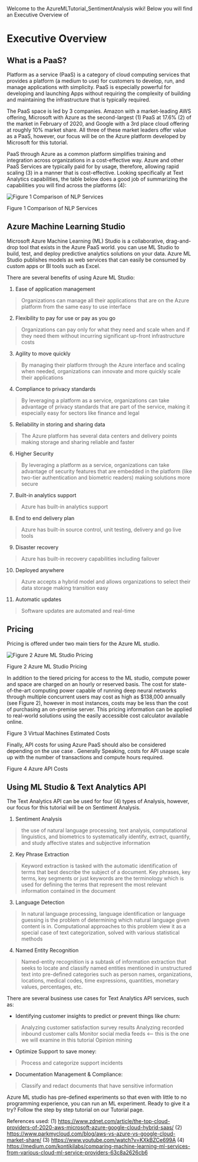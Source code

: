 Welcome to the AzureMLTutorial_SentimentAnalysis wiki! Below you will find an Executive Overview of 

# **Executive Overview**

## **What is a PaaS?**

Platform as a service (PaaS) is a category of cloud computing services that provides a platform (a medium to use) for customers to develop, run, and manage applications with simplicity. PaaS is especially powerful for developing and launching Apps without requiring the complexity of building and maintaining the infrastructure that is typically required.

The PaaS space is led by 3 companies. Amazon with a market-leading AWS offering, Microsoft with Azure as the second-largest (1) PaaS at 17.6% (2) of the market in February of 2020, and Google with a 3rd place cloud offering at roughly 10% market share. All three of these market leaders offer value as a PaaS, however, our focus will be on the Azure platform developed by Microsoft for this tutorial.

PaaS through Azure as a common platform simplifies training and integration across organizations in a cost-effective way. Azure and other PaaS Services are typically paid for by usage, therefore, allowing rapid scaling (3) in a manner that is cost-effective. 
Looking specifically at Text Analytics capabilities, the table below does a good job of summarizing the capabilities you will find across the platforms (4):
 
![Figure 1 Comparison of NLP Services](https://user-images.githubusercontent.com/55206834/86625341-f254de00-bf92-11ea-81a8-f0297571805d.png)

Figure 1 Comparison of NLP Services


## **Azure Machine Learning Studio**

Microsoft Azure Machine Learning (ML) Studio is a collaborative, drag-and-drop tool that exists in the Azure PaaS world. you can use ML Studio to build, test, and deploy predictive analytics solutions on your data. Azure ML Studio publishes models as web services that can easily be consumed by custom apps or BI tools such as Excel. 

There are several benefits of using Azure ML Studio: 
1. Ease of application management
> Organizations can manage all their applications that are on the Azure platform from the same easy to use interface
2. Flexibility to pay for use or pay as you go
> Organizations can pay only for what they need and scale when and if they need them without incurring significant up-front infrastructure costs
3. Agility to move quickly
> By managing their platform through the Azure interface and scaling when needed, organizations can innovate and more quickly scale their applications
4. Compliance to privacy standards
> By leveraging a platform as a service, organizations can take advantage of privacy standards that are part of the service, making it especially easy for sectors like finance and legal
5. Reliability in storing and sharing data
> The Azure platform has several data centers and delivery points making storage and sharing reliable and faster
6. Higher Security
> By leveraging a platform as a service, organizations can take advantage of security features that are embedded in the platform (like two-tier authentication and biometric readers) making solutions more secure
7. Built-in analytics support
> Azure has built-in analytics support
8. End to end delivery plan
> Azure has built-in source control, unit testing, delivery and go live tools
9. Disaster recovery
> Azure has built-in recovery capabilities including failover
10. Deployed anywhere
> Azure accepts a hybrid model and allows organizations to select their data storage making transition easy
11. Automatic updates
> Software updates are automated and real-time
 
## **Pricing**

Pricing is offered under two main tiers  for the Azure ML studio.
 
![Figure 2 Azure ML Studio Pricing](https://user-images.githubusercontent.com/55206834/86628112-685b4400-bf97-11ea-9ea2-26d257612fac.png)

Figure 2 Azure ML Studio Pricing


In addition to the tiered pricing for access to the ML studio, compute power and space are charged on an hourly or reserved basis. The cost for state-of-the-art computing power capable of running deep neural networks through multiple concurrent users may cost as high as $138,000 annually (see Figure 2), however in most instances, costs may be less than the cost of purchasing an on-premise server. This pricing information can be applied to real-world solutions using the easily accessible cost calculator available online.



Figure 3 Virtual Machines Estimated Costs


Finally, API costs for using Azure PaaS should also be considered depending on the use case . Generally Speaking, costs for API usage scale up with the number of transactions and compute hours required.


Figure 4 Azure API Costs
 
## **Using ML Studio & Text Analytics API**

The Text Analytics API can be used for four (4) types of Analysis, however, our focus for this tutorial will be on Sentiment Analysis.

1. Sentiment Analysis  
> the use of natural language processing, text analysis, computational linguistics, and biometrics to systematically identify, extract, quantify, and study affective states and subjective information
2. Key Phrase Extraction 
> Keyword extraction is tasked with the automatic identification of terms that best describe the subject of a document. Key phrases, key terms, key segments or just keywords are the terminology which is used for defining the terms that represent the most relevant information contained in the document
3. Language Detection 
> In natural language processing, language identification or language guessing is the problem of determining which natural language given content is in. Computational approaches to this problem view it as a special case of text categorization, solved with various statistical methods
4. Named Entity Recognition 
> Named-entity recognition is a subtask of information extraction that seeks to locate and classify named entities mentioned in unstructured text into pre-defined categories such as person names, organizations, locations, medical codes, time expressions, quantities, monetary values, percentages, etc.

There are several business use cases for Text Analytics API services, such as: 

* Identifying customer insights to predict or prevent things like churn:
> Analyzing customer satisfaction survey results 
> Analyzing recorded inbound customer calls
> Monitor social media feeds <-- this is the one we will examine in this tutorial
> Opinion mining

* Optimize Support to save money:
> Process and categorize support incidents

* Documentation Management & Compliance:
> Classify and redact documents that have sensitive information

Azure ML studio has pre-defined experiments so that even with little to no programming experience, you can run an ML experiment. Ready to give it a try? Follow the step by step tutorial on our Tutorial page.

References used:
(1) https://www.zdnet.com/article/the-top-cloud-providers-of-2020-aws-microsoft-azure-google-cloud-hybrid-saas/ 
(2) https://www.parkmycloud.com/blog/aws-vs-azure-vs-google-cloud-market-share/ 
(3) https://www.youtube.com/watch?v=KXkBZCe699A 
(4) https://medium.com/kontikilabs/comparing-machine-learning-ml-services-from-various-cloud-ml-service-providers-63c8a2626cb6 

